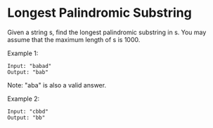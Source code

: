 # Longest Palindromic Substring

Given a string s, find the longest palindromic substring in s. You may assume that the maximum length of s is 1000.

Example 1:

```text
Input: "babad"
Output: "bab"
```

Note: "aba" is also a valid answer.

Example 2:

```text
Input: "cbbd"
Output: "bb"
```
